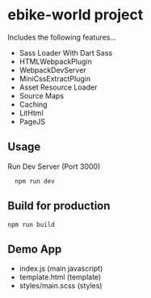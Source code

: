 # ebike-world project

Includes the following features...

- Sass Loader With Dart Sass
- HTMLWebpackPlugin
- WebpackDevServer
- MiniCssExtractPlugin
- Asset Resource Loader
- Source Maps
- Caching
- LitHtml
- PageJS

## Usage

Run Dev Server (Port 3000)

```
  npm run dev
```

## Build for production

```
npm run build
```

## Demo App

- index.js (main javascript)
- template.html (template)
- styles/main.scss (styles)

